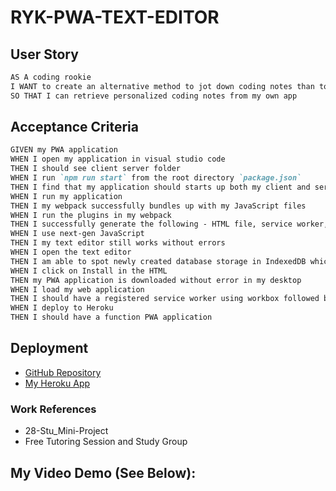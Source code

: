 # RYK-PWA-TEXT-EDITOR

## User Story

```md
AS A coding rookie
I WANT to create an alternative method to jot down coding notes than to use my preexisting mac notepad
SO THAT I can retrieve personalized coding notes from my own app 
```

## Acceptance Criteria

```md
GIVEN my PWA application
WHEN I open my application in visual studio code
THEN I should see client server folder 
WHEN I run `npm run start` from the root directory `package.json`
THEN I find that my application should starts up both my client and server
WHEN I run my application
THEN I my webpack successfully bundles up with my JavaScript files 
WHEN I run the plugins in my webpack
THEN I successfully generate the following - HTML file, service worker, and a manifest file
WHEN I use next-gen JavaScript 
THEN I my text editor still works without errors
WHEN I open the text editor
THEN I am able to spot newly created database storage in IndexedDB which can be retrieved later on
WHEN I click on Install in the HTML 
THEN my PWA application is downloaded without error in my desktop
WHEN I load my web application
THEN I should have a registered service worker using workbox followed by pre cached static assets 
WHEN I deploy to Heroku
THEN I should have a function PWA application
```

## Deployment

* [GitHub Repository](https://github.com/leanonruthie/RYK-PWA-Text-Editor.git)
* [My Heroku App](https://young-retreat-36403.herokuapp.com/)

### Work References

* 28-Stu_Mini-Project
* Free Tutoring Session and Study Group

## My Video Demo (See Below):
